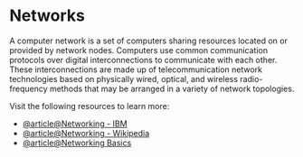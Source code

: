 # Networks

A computer network is a set of computers sharing resources located on or provided by network nodes. Computers use common communication protocols over digital interconnections to communicate with each other. These interconnections are made up of telecommunication network technologies based on physically wired, optical, and wireless radio-frequency methods that may be arranged in a variety of network topologies.

Visit the following resources to learn more:

- [@article@Networking - IBM](https://www.ibm.com/topics/networking)
- [@article@Networking - Wikipedia](https://en.wikipedia.org/wiki/Networking)
- [@article@Networking Basics](https://www.cisco.com/c/en/us/solutions/small-business/resource-center/networking/networking-basics.html)

